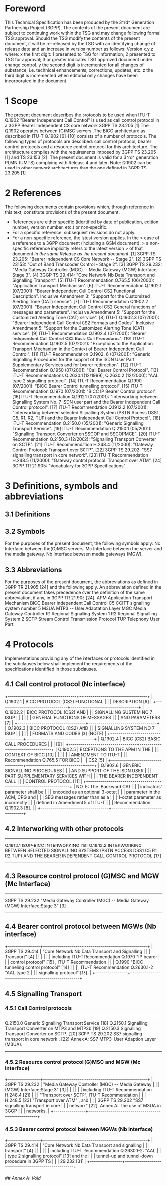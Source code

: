 # Foreword
This Technical Specification has been produced by the 3^rd^ Generation
Partnership Project (3GPP).
The contents of the present document are subject to continuing work within the
TSG and may change following formal TSG approval. Should the TSG modify the
contents of the present document, it will be re-released by the TSG with an
identifying change of release date and an increase in version number as
follows:
Version x.y.z
where:
x the first digit:
1 presented to TSG for information;
2 presented to TSG for approval;
3 or greater indicates TSG approved document under change control.
y the second digit is incremented for all changes of substance, i.e. technical
enhancements, corrections, updates, etc.
z the third digit is incremented when editorial only changes have been
incorporated in the document.
# 1 Scope
The present document describes the protocols to be used when ITU-T Q.1902
\"Bearer Independent Call Control\" is used as call control protocol in a 3GPP
Bearer Independent CS core network 3GPP TS 23.205 [1] The Q.1902 operates
between (G)MSC servers .The BICC architecture as described in ITU-T Q.1902
[6]-[10] consists of a number of protocols. The following types of protocols
are described: call control protocol, bearer control protocols and a resource
control protocol for this architecture. The architecture complies with the
requirements imposed by 3GPP TS 23.205 [1] and TS 23.153 [2].
The present document is valid for a 3^rd^ generation PLMN (UMTS) complying
with Release 4 and later.
Note: Q.1902 can be used in other network architectures than the one defined
in 3GPP TS 23.205 [1]
# 2 References
The following documents contain provisions which, through reference in this
text, constitute provisions of the present document.
  * References are either specific (identified by date of publication, edition number, version number, etc.) or non‑specific.
  * For a specific reference, subsequent revisions do not apply.
  * For a non-specific reference, the latest version applies. In the > case of a reference to a 3GPP document (including a GSM document), > a non-specific reference implicitly refers to the latest version > of that document _in the same Release as the present document_.
[1] 3GPP TS 23.205: \"Bearer Independent CS Core Network -- Stage 2\".
[2] 3GPP TS 23153: \"Out of Band Transcoder Control - Stage 2\".
[3] 3GPP TS 29.232: \"Media Gateway Controller (MGC) -- Media Gateway (MGW)
Interface; Stage 3\".
[4] 3GGP TS 29.414: \"Core Network Nb Data Transport and Signalling
Transport\".
[5] ITU-T Recommendation Q.765.5 (06/2000): \"Application Transport
Mechanism\".
[6] ITU-T Recommendation Q.1902.1 (07/2001): \"Bearer Independent Call Control
CS2 Functional Description\". Inclusive Amendment 3: \"Support for the
Customized Alerting Tone (CAT) service\".
[7] ITU-T Recommendation Q.1902.2 (07/2001): \"Bearer Independent Call Control
CS2 General functions of messages and parameters\". Inclusive Amendment 5:
\"Support for the Customized Alerting Tone (CAT) service\".
[8] ITU-T Q.1902.3 (07/2001): \"Bearer Independent Call Control CS2 Formats
and Codes\". Inclusive Amendment 5: \"Support for the Customized Alerting Tone
(CAT) service\".
[9] ITU-T Recommendation Q.1902.4 (07/2001): \"Bearer Independent Call Control
CS2 Basic Call Procedures\".
[10] ITU-T Recommendation Q.1902.5 (07/2001): \"Exceptions to the Application
Transport Mechanism in the Context of Bearer Independent Call Control\".
[11] ITU-T Recommendation Q.1902. 6 (07/2001): \"Generic Signalling Procedures
for the support of the ISDN User Part Supplementary Services and for bearer
redirection\".
[12] ITU-T Recommendation Q.1950 (07/2001): \"Call Bearer Control Protocol\".
[13] ITU-T Recommendations Q.2630.1 (12/1999), Q.2630.2 (12/2000): \"AAL type
2 signalling protocol\".
[14] ITU-T Recommendation Q.1990 (07/2001): \"BICC Bearer Control tunnelling
protocol\".
[15] ITU-T Recommendation Q.1970 (07/2001): \"BICC IP Bearer Control
protocol\".
[16] ITU-T Recommendation Q.1912.1 (07/2001): \"Interworking between
Signalling System No. 7 ISDN user part and the Bearer Independent Call Control
protocol\".
[17] ITU-T Recommendation Q.1912.2 (07/2001): \"Interworking between selected
Signalling System (PSTN Access DSS1, C5, R1, R2, TUP) and the Bearer
Independent Call Control Protocol\".
[18] ITU-T Recommendation Q.2150.0 (05/2001): \"Generic Signalling Transport
Service\".
[19] ITU-T Recommendation Q.2150.1 (05/2001): \"Signalling Transport Converter
on SSCOP and SSCOPMCE\".
[20] ITU-T Recommendation Q.2150.3 (12/2002): \"Signalling Transport Converter
on SCTP\".
[21] ITU-T Recommendation H.248.4 (11/2000): \"Gateway Control Protocol:
Transport over SCTP\".
[22] 3GPP TS 29.202: \"SS7 signalling transport in core network\".
[23] ITU-T Recommendation H.248.5 (11/2000): \"Gateway control protocol:
Transport over ATM\".
[24] 3GPP TR 21.905: \"Vocabulary for 3GPP Specifications\".
# 3 Definitions, symbols and abbreviations
## 3.1 Definitions
## 3.2 Symbols
For the purposes of the present document, the following symbols apply:
Nc Interface between the(G)MSC servers.
Mc Interface between the server and the media gateway.
Nb Interface between media gateways (MGW).
## 3.3 Abbreviations
For the purposes of the present document, the abbreviations as defined in 3GPP
TR 21.905 [24] and the following apply. An abbreviation defined in the present
document takes precedence over the definition of the same abbreviation, if
any, in 3GPP TR 21.905 [24].
APM Application Transport Mechanism
BICC Bearer Independent Call Control
C5 CCITT signalling system number 5
M3UA MTP3 -- User Adaptation Layer
MGC Media Gateway Controller
R1 Regional Signalling System 1
R2 Regional Signalling System 2
SCTP Stream Control Transmission Protocol
TUP Telephony User Part
# 4 Protocols
Implementations providing any of the interfaces or protocols identified in the
subclauses below shall implement the requirements of the specifications
identified in those subclauses.
## 4.1 Call control protocol (Nc interface)
+----------------------------------+----------------------------------+ | Q.1902.1 | BICC PROTOCOL (CS2) FUNCTIONAL | | | DESCRIPTION [6] | +----------------------------------+----------------------------------+ | Q.1902.2 | BICC PROTOCOL (CS2) AND | | | SIGNALLING SUSTEM NO 7 ISUP | | | | | | GENERAL FUNCTIONS OF MESSAGES | | | AND PARAMETERS [7] | +----------------------------------+----------------------------------+ | Q.1902.3 | BICC PROTOCOL (CS2) AND | | | SIGNALLING SYSTEM NO 7 ISUP | | | | | | FORMATS AND CODES [8] (NOTE) | +----------------------------------+----------------------------------+ | Q.1902.4 | BICC (CS2) BASIC CALL PROCEDURES | | | [9] | +----------------------------------+----------------------------------+ | Q.1902.5 | EXCEPTIONS TO THE APM IN THE | | | CONTEXT OF BICC [10] | | | | | | AMENDMENT TO ITU-T | | | Recommendation Q.765.5 FOR BICC | | | CS2 [5] | +----------------------------------+----------------------------------+ | Q.1902.6 | GENERIC SIGNALLING PROCEDURES | | | AND SUPPORT OF THE ISDN USER | | | PART SUPPLEMENTARY SERVICES WITH | | | THE BEARER INDEPENDENT CALL | | | CONTROL PROTOCOL [11] | +----------------------------------+----------------------------------+ | NOTE: The \'Backward CAT | | | indicators\' parameter shall be | | | encoded as an optional 3-octet | | | parameter in the ACM, CPG and | | | SEG messages rather than as a | | | 1-octet parameter as incorrectly | | | defined in Amendment 5 of ITU-T | | | Recommendation Q.1902.3 [8]. | | +----------------------------------+----------------------------------+
## 4.2 Interworking with other protocols
* * *
Q.1912.1 ISUP-BICC INTERWORKING [16] Q.19.12.2 INTERWORKING BETWEEN SELECTED
SIGNALLING SYSTEMS (PSTN ACCESS DSS1 C5 R1 R2 TUP) AND THE BEARER INDEPENDENT
CALL CONTROL PROTOCOL [17]
* * *
## 4.3 Resource control protocol (G)MSC and MGW (Mc Interface)
* * *
3GPP TS 29.232 \"Media Gateway Controller (MGC) -- Media Gateway (MGW)
Interface;Stage 3\" [3]
* * *
## 4.4 Bearer control protocol between MGWs (Nb interface)
+----------------+----------------------------------------------------+ | 3GPP TS 29.414 | \"Core Network Nb Data Transport and Signalling | | | Transport\" [4] | | | | | | including ITU-T Recommendation Q.1970 \"IP bearer | | | control protocol\" [15] , ITU-T Recommendation | | | Q.1990 \"BICC tunneling control protocol\" [14] | | | , ITU-T Recommendation Q.2630.1-2 \"AAL type 2 | | | signalling protocol\" [13]. | +----------------+----------------------------------------------------+
## 4.5 Signalling Transport
### 4.5.1 Call Control protocols
* * *
Q.2150.0 Generic Signalling Transport Service [18] Q.2150.1 Signalling
Transport Converter on MTP3 and MTP3b [19] Q.2150.3 Signalling Transport
Converter on SCTP. [20] 3GPP TS 29.202 SS7 signalling transport in core
network . [22] Annex A: SS7 MTP3-User Adaption Layer (M3UA).
* * *
### 4.5.2 Resource control protocol (G)MSC and MGW (Mc Interface)
+----------------+----------------------------------------------------+ | 3GPP TS 29.232 | \"Media Gateway Controller (MGC) -- Media Gateway | | | (MGW) Interface;Stage 3\" [3] | | | | | | including ITU-T Recommendation H.248.4 [21] | | | \"Transport over SCTP\", ITU-T Recommendation | | | H.248.5 [23] \"Transport over ATM\" , and | | | 3GPP TS 29.202 \"SS7 signalling transport in core | | | network\" [22], Annex A: The use of M3UA in 3GGP | | | networks. | +----------------+----------------------------------------------------+
### 4.5.3 Bearer control protocol between MGWs (Nb interface)
+----------------+----------------------------------------------------+ | 3GPP TS 29.414 | \"Core Network Nb Data Transport and signalling | | | transport\" [4] | | | | | | including ITU-T Recommendation Q.2630.1-2: \"AAL | | | type 2 signalling protocol\" [13] and the | | | tunnel-up and tunnel-down procedure in 3GPP TS | | | 29.232 [31] | +----------------+----------------------------------------------------+
###### ## Annex A: Void
#